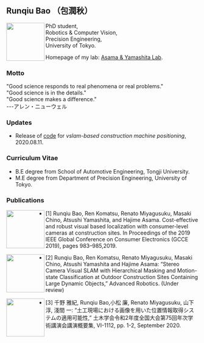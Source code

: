 ## Runqiu Bao （包潤秋）

<img src="https://i.imgur.com/aJxtz6w.jpg" align="left" width="100"> 
PhD student, <br>
Robotics & Computer Vision, <br>
Precision Engineering, <br>
University of Tokyo. <br> 

Homepage of my lab: [Asama & Yamashita Lab](http://www.robot.t.u-tokyo.ac.jp/yamalab/).<br>

### Motto
"Good science responds to real phenomena or real problems."<br>
"Good science is in the details." <br>
"Good science makes a difference." <br>
---アレン・ニューウェル<br>

### Updates

- Release of [code](https://github.com/RunqiuBao/kenki-positioning-vSLAM) for _vslam-based construction machine positioning_, 2020.08.11. 

### Curriculum Vitae

- B.E degree from School of Automotive Engineering, Tongji University.
- M.E degree from Department of Precision Engineering, University of Tokyo.

### Publications

<img src="https://i.imgur.com/mBhgwmd.png" align="left" width="100">

- [1] Runqiu Bao, Ren Komatsu, Renato Miyagusuku, Masaki Chino, Atsushi Yamashita, and Hajime Asama. Cost-effective and robust visual based localization with consumer-level cameras at construction sites. In Proceedings of the 2019 IEEE Global Conference on Consumer Electronics (GCCE 2019), pages 983–985,2019. 

<img src="https://i.imgur.com/0b6HAxk.jpg" align="left" width="100">

- [2] Runqiu Bao, Ren Komatsu, Renato Miyagusuku, Masaki Chino, Atsushi Yamashita and Hajime Asama: “Stereo Camera Visual SLAM with Hierarchical Masking and Motion-state Classification at Outdoor Construction Sites Containing Large Dynamic Objects,” Advanced Robotics. (Under review) 

<img src="https://i.imgur.com/6LcIICW.png" align="left" width="100">

- [3] 千野 雅紀, Runqiu Bao,小松 廉, Renato Miyagusuku, 山下 淳, 淺間 一: “土工現場における画像を用いた位置情報取得システムの適用可能性,” 土木学会令和2年度全国大会第75回年次学術講演会講演概要集, VI-1112, pp. 1-2, September 2020.
